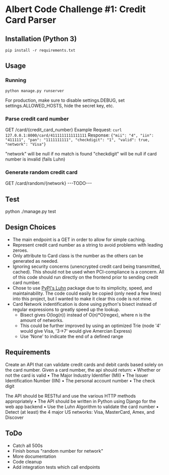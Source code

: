 # Albert Code Challenge #1: Credit Card Parser

## Installation (Python 3)

`pip install -r requirements.txt`

## Usage

### Running

`python manage.py runserver`

For production, make sure to disable settings.DEBUG, set settings.ALLOWED_HOSTS, hide the secret key, etc.

### Parse credit card number
GET /card/{credit_card_number}
Example Request: `curl 127.0.0.1:8000/card/4111111111111111`
Response: `{"mii": "4", "iin": "411111", "pan": "1111111111", "checkdigit": "1", "valid": true, "network": "Visa"}`

"network" will be null if no match is found
"checkdigit" will be null if card number is invalid (fails Luhn)

### Generate random credit card
GET /card/random/{network}
---TODO---

## Test

python ./manage.py test

## Design Choices

* The main endpoint is a GET in order to allow for simple caching.
* Represent credit card number as a string to avoid problems with leading zeroes. 
* Only attribute to Card class is the number as the others can be generated as needed.
* Ignoring security concerns (unencrypted credit card being transmitted, cached). This should not be used when PCI-compliance is a concern. All of this code should run directly on the frontend prior to sending credit card number.
* Chose to use [PyPI's Luhn](https://pypi.org/project/luhn/) package due to its simplicity, speed, and maintainability. The code could easily be copied (only need a few lines) into this project, but I wanted to make it clear this code is not mine.
* Card Network indentification is done using python's bisect instead of regular expressions to greatly speed up the lookup. 
  - Bisect gives O(log(n)) instead of O(n)*O(regex), where n is the amount of networks. 
  - This could be further improved by using an optimized Trie (node '4' would give Visa, '3->7' would give Amercian Express)
  - Use 'None' to indicate the end of a defined range




## Requirements

Create an API that can validate credit cards and debit cards based solely on the card number. Given a card number, the api should return:
• Whether or not the card is valid
• The Major Industry Identifier (MII)
• The Issuer Identification Number (IIN)
• The personal account number
• The check digit

The API should be RESTful and use the various HTTP methods appropriately
• The API should be written in Python using Django for the web app backend
• Use the Luhn Algorithm to validate the card number
• Detect (at least) the 4 major US networks: Visa, MasterCard, Amex, and Discover

## ToDo
* Catch all 500s
* Finish bonus "random number for network"
* More documentation
* Code cleanup
* Add integration tests which call endpoints

